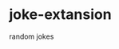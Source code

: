 # joke-extansion
 random jokes


<img href="https://user-images.githubusercontent.com/69726226/148685103-5d4a7098-b658-417a-90b8-ce75fe490aed.png"></img>
